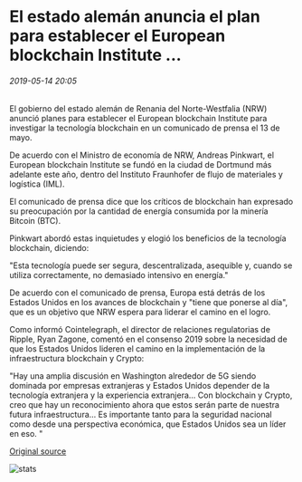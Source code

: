 # El estado alemán anuncia el plan para establecer el European blockchain Institute ...

###### 2019-05-14 20:05

El gobierno del estado alemán de Renania del Norte-Westfalia (NRW) anunció planes para establecer el European blockchain Institute para investigar la tecnología blockchain en un comunicado de prensa el 13 de mayo.

De acuerdo con el Ministro de economía de NRW, Andreas Pinkwart, el European blockchain Institute se fundó en la ciudad de Dortmund más adelante este año, dentro del Instituto Fraunhofer de flujo de materiales y logística (IML).

El comunicado de prensa dice que los críticos de blockchain han expresado su preocupación por la cantidad de energía consumida por la minería Bitcoin (BTC).

Pinkwart abordó estas inquietudes y elogió los beneficios de la tecnología blockchain, diciendo:

"Esta tecnología puede ser segura, descentralizada, asequible y, cuando se utiliza correctamente, no demasiado intensivo en energía."

De acuerdo con el comunicado de prensa, Europa está detrás de los Estados Unidos en los avances de blockchain y "tiene que ponerse al día", que es un objetivo que NRW espera para liderar el camino en el logro.

Como informó Cointelegraph, el director de relaciones regulatorias de Ripple, Ryan Zagone, comentó en el consenso 2019 sobre la necesidad de que los Estados Unidos lideren el camino en la implementación de la infraestructura blockchain y Crypto:

"Hay una amplia discusión en Washington alrededor de 5G siendo dominada por empresas extranjeras y Estados Unidos depender de la tecnología extranjera y la experiencia extranjera... Con blockchain y Crypto, creo que hay un reconocimiento ahora que estos serán parte de nuestra futura infraestructura... Es importante tanto para la seguridad nacional como desde una perspectiva económica, que Estados Unidos sea un líder en eso. "

[Original source](https://cointelegraph.com/news/german-state-announces-plan-to-establish-european-blockchain-institute)

![stats](https://c.statcounter.com/11760860/0/a89fa40b/1/ "stats")